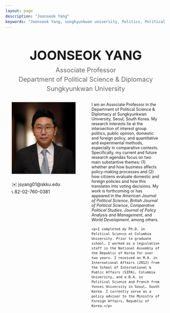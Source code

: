```yaml
---
layout: page
description: "Joonseok Yang"
keywords: "Joonseok Yang, sungkyunkwan university, Politics, Political Science"
---
```


<div style="text-align: center; margin-bottom: 30px; margin-top: 10px;">
<h1 style="font-size: 40px; margin-bottom: 10px;">JOONSEOK YANG</h1>
<div style="font-size: 20px; color: #666;">
<p style="margin: 5px 0;">Associate Professor</p>
<p style="margin: 5px 0;">Department of Political Science & Diplomacy</p>
<p style="margin: 5px 0;">Sungkyunkwan University</p>
</div>
</div>

<div style="display: flex; gap: 50px; max-width: 1500px; margin: 0 auto; padding: 0 20px;" class="profile-main">
  <div style="flex: 0 0 200px;" class="profile-image-container">
    <img src="assets/img/profile.jpg" alt="Joonseok Yang" style="width: 100%; margin-bottom: 20px;" class="profile-image"/>
    <p style="margin: 0;">✉️ jsyang01@skku.edu</p>
    <p style="margin: 0;">📞 82-02-760-0381</p>
  </div>

  <div style="flex: 1; font-size: 0.9em; margin: 0; padding: 0;">
    <p style="margin-top: 0;">I am an Associate Professor in the Department of Political Science & Diplomacy at Sungkyunkwan University, Seoul, South Korea. My research interests lie at the intersection of interest group politics, public opinion, domestic and foreign policy, and quantitative and experimental methods, especially in comparative contexts. Specifically, my current and future research agendas focus on two main substantive themes: (1) whether and how business affects policy-making processes and (2) how citizens evaluate domestic and foreign policies and how this translates into voting decisions. My work is forthcoming or has appeared in the <em>American Journal of Political Science</em>, <em>British Journal of Political Science</em>, <em>Comparative Political Studies</em>, <em>Journal of Policy Analysis and Management</em>, and <em>World Development</em>, among others.</p>

    <p>I completed my Ph.D. in Political Science at Columbia University. Prior to graduate school, I worked as a legislative staff in the National Assembly of the Republic of Korea for over two years. I received an M.A. in International Affairs (2012) from the School of International & Public Affairs (SIPA), Columbia University, and a B.A. in Political Science and French from Yonsei University in Seoul, South Korea. I currently serve as a policy advisor to the Ministry of Foreign Affairs, Republic of Korea.</p>
  </div>
</div>
